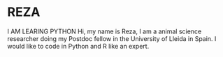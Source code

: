 # REZA
I AM LEARING PYTHON
Hi, my name is Reza, I am a animal science researcher doing my Postdoc fellow in the University of Lleida in Spain. I would like to code in Python and R like an expert.
